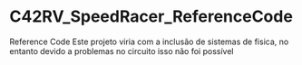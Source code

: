 # C42RV_SpeedRacer_ReferenceCode
Reference Code
Este projeto viria com a inclusão de sistemas de fisica, no entanto devido a problemas no circuito isso não foi possível
